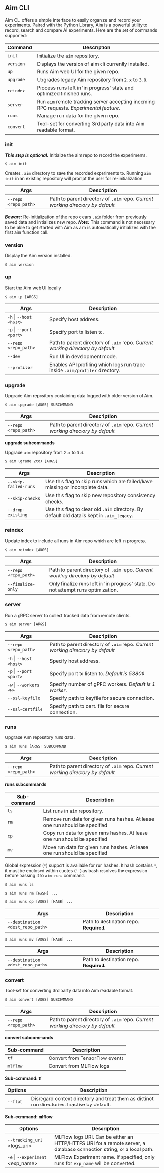 ## Aim CLI

Aim CLI offers a simple interface to easily organize and record your experiments. Paired with the Python Library, Aim is
a powerful utility to record, search and compare AI experiments. Here are the set of commands supported:

| Command   | Description                                                                               |
|-----------|-------------------------------------------------------------------------------------------|
| `init`    | Initialize the `aim` repository.                                                          |
| `version` | Displays the version of aim cli currently installed.                                      |
| `up`      | Runs Aim web UI for the given repo.                                                       |
| `upgrade` | Upgrades legacy Aim repository from `2.x` to `3.0`.                                       |
| `reindex` | Process runs left in 'in progress' state and optimized finished runs.                     |
| `server`  | Run `aim` remote tracking server accepting incoming RPC requests. _Experimental feature._ |
| `runs`    | Manage run data for the given repo.                                                       |
| `convert` | Tool-set for converting 3rd party data into Aim readable format.                          |

### init

__*This step is optional.*__
Initialize the aim repo to record the experiments.

```shell
$ aim init
```

Creates `.aim` directory to save the recorded experiments to. Running `aim init` in an existing repository will prompt
the user for re-initialization.

| Args                              | Description                                               |
| --------------------------------- | --------------------------------------------------------- |
| `--repo <repo_path>`              | Path to parent directory of `.aim` repo. _Current working directory by default_ |

__*Beware:*__ Re-initialization of the repo clears `.aim` folder from previously saved data and initializes new repo.
__*Note:*__ This command is not necessary to be able to get started with Aim as aim is automatically initializes with
the first aim function call.

### version

Display the Aim version installed.

```shell
$ aim version
```

### up

Start the Aim web UI locally.

```shell
$ aim up [ARGS]
```

| Args                        | Description                                                                     |
|-----------------------------|---------------------------------------------------------------------------------|
| `-h` &#124; `--host <host>` | Specify host address.                                                           |
| `-p` &#124; `--port <port>` | Specify port to listen to.                                                      |
| `--repo <repo_path>`        | Path to parent directory of `.aim` repo. _Current working directory by default_ |
| `--dev`                     | Run UI in development mode.                                                     |
| `--profiler`                | Enables API profiling which logs run trace inside `.aim/profiler` directory.    |

### upgrade

Upgrade Aim repository containing data logged with older version of Aim.

```shell
$ aim upgrade [ARGS] SUBCOMMAND
```

| Args                              | Description                                               |
| --------------------------------- | --------------------------------------------------------- |
| `--repo <repo_path>`              | Path to parent directory of `.aim` repo. _Current working directory by default_ |

__upgrade subcommands__

Upgrade `aim` repository from `2.x` to `3.0`.

```shell
$ aim ugrade 2to3 [ARGS]
```

| Args                  | Description                                                          |
| ----------------------| -------------------------------------------------------------------- |
| `--skip-failed-runs`  | Use this flag to skip runs which are failed/have missing or incomplete data. |
| `--skip-checks`       | Use this flag to skip new repository consistency checks. |
| `--drop-existing`     | Use this flag to clear old `.aim` directory. By default old data is kept in `.aim_legacy`.|

### reindex

Update index to include all runs in Aim repo which are left in progress.

```shell
$ aim reindex [ARGS]
```

| Args                              | Description                                               |
| --------------------------------- | --------------------------------------------------------- |
| `--repo <repo_path>`              | Path to parent directory of `.aim` repo. _Current working directory by default_ |
| `--finalize-only`                 | Only finalize runs left in 'in progress' state. Do not attempt runs optimization. |

### server

Run a gRPC server to collect tracked data from remote clients.

```shell
$ aim server [ARGS]
```

| Args                              | Description                                               |
| --------------------------------- | --------------------------------------------------------- |
| `--repo <repo_path>`              | Path to parent directory of `.aim` repo. _Current working directory by default_ |
| `-h` &#124; `--host <host>`       | Specify host address.                                     |
| `-p` &#124; `--port <port>`       | Specify port to listen to. _Default is 53800_             |
| `-w` &#124; `--workers <N>`       | Specify number of gPRC workers. _Default is 1 worker_.     |
| `--ssl-keyfile`                   | Specify path to keyfile for secure connection.            |
| `--ssl-certfile`                  | Specify path to cert. file for secure connection.         |

### runs

Upgrade Aim repository runs data.

```shell
$ aim runs [ARGS] SUBCOMMAND
```

| Args                              | Description                                               |
| --------------------------------- | --------------------------------------------------------- |
| `--repo <repo_path>`              | Path to parent directory of `.aim` repo. _Current working directory by default_ |

__runs subcommands__

| Sub-command   | Description                                                          |
| --------------| -------------------------------------------------------------------- |
| `ls`        | List runs in `aim` repository.                                         |
| `rm`        | Remove run data for given runs hashes. At lease one run should be specified|
| `cp`        | Copy run data for given runs hashes. At lease one run should be specified|
| `mv`        | Move run data for given runs hashes. At lease one run should be specified|

Global expression (`*`) support is available for run hashes. If hash contains `*`, it must be enclosed within
quotes (`''`) as bash resolves the expression before passing it to `aim runs` command.

```shell
$ aim runs ls
```

```shell
$ aim runs rm [HASH] ...
```

```shell
$ aim runs cp [ARGS] [HASH] ...
```

| Args                              | Description                                               |
| --------------------------------- | --------------------------------------------------------- |
| `--destination <dest_repo_path>`  | Path to destination repo. __Required.__|

```shell
$ aim runs mv [ARGS] [HASH] ...
```

| Args                              | Description                                               |
| --------------------------------- | --------------------------------------------------------- |
| `--destination <dest_repo_path>`  | Path to destination repo. __Required.__|

### convert

Tool-set for converting 3rd party data into Aim readable format.

```shell
$ aim convert [ARGS] SUBCOMMAND
```

| Args                              | Description                                               |
| --------------------------------- | --------------------------------------------------------- |
| `--repo <repo_path>`              | Path to parent directory of `.aim` repo. _Current working directory by default_ |

**convert subcommands**

| Sub-command | Description                    |
|-------------|--------------------------------|
| `tf`        | Convert from TensorFlow events |
| `mlflow`    | Convert from MLFlow logs       |

**Sub-command: tf**

| Options       | Description                                                                                  |
|---------------|----------------------------------------------------------------------------------------------|
| `--flat` | Disregard context directory and treat them as distinct run directories. Inactive by default. |

**Sub-command: mlflow**

| Options                               | Description                                                                                  |
|---------------------------------------|----------------------------------------------------------------------------------------------|
| `--tracking_uri` <logs_uri>           | MLFlow logs URI. Can be either an HTTP/HTTPS URI for a remote server, a database connection string, or a local path.|
| `-e` &#124; `--experiment` <exp_name> | MLFlow Experiment name. If specified, only runs for `exp_name` will be converted. |
